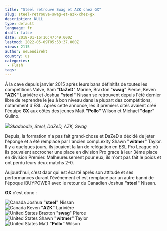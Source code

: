 ```yaml
---
title: "Steel retrouve Swag et AZK chez GX"
slug: steel-retrouve-swag-et-azk-chez-gx
description: NULL
type: default
language: fr
draft: false
date: 2018-01-16T16:47:49.000Z
lastmod: 2022-05-09T05:53:37.000Z
views: 2115
author: neLendirekt
country: us
categories:
 - Flash
tags:
---
```

À la cave depuis janvier 2015 après leurs bans définitifs de toutes les compétitions Valve, Sam "**DaZeD**" Marine, Braxton "**swag**" Pierce, Keven **"AZK"** Larivière et Joshua **"steel"** Nissan se retrouvent depuis l'été dernier libre de reprendre le jeu à bon niveau dans la plupart des compétitions, notamment d'ESL. Après cette annonce, les 3 premiers cités avaient créé l'équipe **GX** aux côtés des jeunes Matt **"Pollo"** Wilson et Michael **"dapr"** Gulino.

![](https://flickshot-ue.s3.eu-west-2.amazonaws.com/flickshot/article/5a5e16c1283ec/images/kqj4UVHZDMu4uRPruVUgbNgitjRTluPqwFYIM312.jpeg)_Skadoodle, Steel, DaZeD, AZK, Swag_

Depuis, la formation n'a pas fait grand-chose et DaZeD a décidé de jeter l'éponge et a été remplacé par l'ancien compLexity Shawn **"witmer"** Taylor. Il y a quelques jours, ils jouaient la lan de relégation en ESL Pro League où ils pouvaient accrocher une place en division Pro grace à leur 3ème place en division Premier. Malheureusement pour eux, ils n'ont pas fait le poids et ont perdu leurs deux matchs 2-0.

Aujourd'hui, c'est dapr qui est écarté après son attitude et ses performances durant l'événement et est remplacé par un autre banni de l'époque iBUYPOWER avec le retour du Canadien Joshua **"steel"** Nissan.

**GX** c'est donc :

![Canada](/images/countries/ca.svg)⁠ Joshua **"steel"** Nissan  
![Canada](/images/countries/ca.svg)⁠ Keven **"AZK"** Larivière  
![United States](/images/countries/us.svg)⁠ Braxton "**swag**" Pierce  
![United States](/images/countries/us.svg)⁠ Shawn **"witmer"** Taylor  
![United States](/images/countries/us.svg)⁠ Matt **"Pollo"** Wilson
